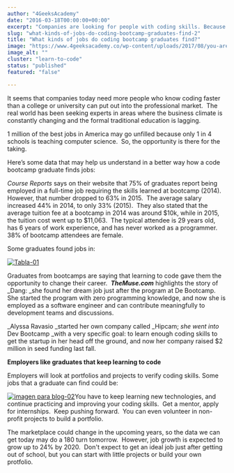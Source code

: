 ```yaml
---
author: "4GeeksAcademy"
date: "2016-03-18T00:00:00+00:00"
excerpt: "Companies are looking for people with coding skills. Because they need people capable of understanding how a tech-related company works"
slug: "what-kinds-of-jobs-do-coding-bootcamp-graduates-find-2"
title: "What kinds of jobs do coding bootcamp graduates find?"
image: "https://www.4geeksacademy.co/wp-content/uploads/2017/08/you-are-hired-1024x465.png"
image_alt: ""
cluster: "learn-to-code"
status: "published"
featured: "false"

---
```


It seems that companies today need more people who know coding faster than a college or university can put out into the professional market.  The real world has been seeking experts in areas where the business climate is constantly changing and the formal traditional education is lagging.

1 million of the best jobs in America may go unfilled because only 1 in 4 schools is teaching computer science.  So, the opportunity is there for the taking.

Here’s some data that may help us understand in a better way how a code bootcamp graduate finds jobs:

_Course Reports_ says on their website that 75% of graduates report being employed in a full-time job requiring the skills learned at bootcamp (2014).  However, that number dropped to 63% in 2015.  The average salary increased 44% in 2014, to only 33% (2015).  They also stated that the average tuition fee at a bootcamp in 2014 was around $10k, while in 2015, the tuition cost went up to $11,063.  The typical attendee is 29 years old, has 6 years of work experience, and has never worked as a programmer.  38% of bootcamp attendees are female.

Some graduates found jobs in:

[![Tabla-01](https://storage.googleapis.com/4geeks-academy-website/blog/2016/03/Tabla-01-1.png)](https://storage.googleapis.com/4geeks-academy-website/blog/2016/03/Tabla-01-1.png)

Graduates from bootcamps are saying that learning to code gave them the opportunity to change their career.  **_TheMuse.com_** highlights the story of _Dang: _she found her dream job just after the program at De Bootcamp.  She started the program with zero programming knowledge, and now she is employed as a software engineer and can contribute meaningfully to development teams and discussions.

_Alyssa Ravasio _started her own company called _Hipcam; _she went into_ Dev Bootcamp _with a very specific goal: to learn enough coding skills to get the startup in her head off the ground, and now her company raised $2 million in seed funding last fall.

**Employers like graduates that keep learning to code**

Employers will look at portfolios and projects to verify coding skills. Some jobs that a graduate can find could be:

[![imagen para blog-02](https://storage.googleapis.com/4geeks-academy-website/blog/2016/03/imagen-para-blog-02-1.png)](https://storage.googleapis.com/4geeks-academy-website/blog/2016/03/imagen-para-blog-02-1.png)You have to keep learning new technologies, and continue practicing and improving your coding skills.  Get a mentor, apply for internships.  Keep pushing forward.  You can even volunteer in non-profit projects to build a portfolio.

The marketplace could change in the upcoming years, so the data we can get today may do a 180 turn tomorrow.  However, job growth is expected to grow up to 24% by 2020.  Don't expect to get an ideal job just after getting out of school, but you can start with little projects or build your own protfolio.
